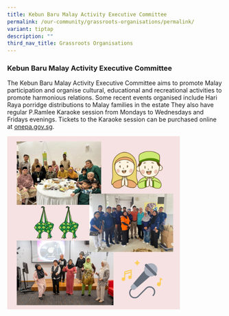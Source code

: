 ```yaml
---
title: Kebun Baru Malay Activity Executive Committee
permalink: /our-community/grassroots-organisations/permalink/
variant: tiptap
description: ""
third_nav_title: Grassroots Organisations
---
```

<h3><strong>Kebun Baru Malay Activity Executive Committee</strong></h3><p>The Kebun Baru Malay Activity Executive Committee aims to promote Malay participation and organise cultural, educational and recreational activities to promote harmonious relations. Some recent events organised include Hari Raya porridge distributions to Malay families in the estate They also have regular P.Ramlee Karaoke session from Mondays to Wednesdays and Fridays evenings. Tickets to the Karaoke session can be purchased online at <a href="http://onepa.gov.sg" rel="noopener noreferrer nofollow" target="_blank">onepa.gov.sg</a>.</p><div class="isomer-image-wrapper"><img style="width: 80%;" height="auto" width="100%" alt="" src="/images/maec.png"></div><p></p>